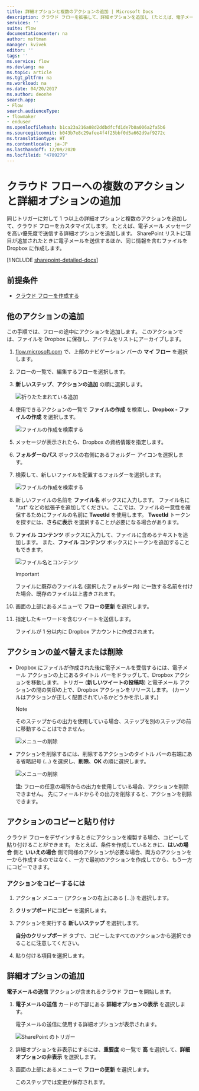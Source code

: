 ```yaml
---
title: 詳細オプションと複数のアクションの追加 | Microsoft Docs
description: クラウド フローを拡張して、詳細オプションを追加し (たとえば、電子メールの優先度を高く設定し)、同じイベントに対して他のアクションを追加します。
services: ''
suite: flow
documentationcenter: na
author: msftman
manager: kvivek
editor: ''
tags: ''
ms.service: flow
ms.devlang: na
ms.topic: article
ms.tgt_pltfrm: na
ms.workload: na
ms.date: 04/20/2017
ms.author: deonhe
search.app:
- Flow
search.audienceType:
- flowmaker
- enduser
ms.openlocfilehash: b1ca23a216a08d2ddbdfcfd1de7b0a006a2fa5b6
ms.sourcegitcommit: b043b7e8c29afee4f4f25bbf0d5a662d9af9272c
ms.translationtype: HT
ms.contentlocale: ja-JP
ms.lasthandoff: 12/09/2020
ms.locfileid: "4709279"
---
```

# <a name="add-multiple-actions-and-advanced-options-to-a-cloud-flow"></a>クラウド フローへの複数のアクションと詳細オプションの追加

同じトリガーに対して 1 つ以上の詳細オプションと複数のアクションを追加して、クラウド フローをカスタマイズします。 たとえば、電子メール メッセージを高い優先度で送信する詳細オプションを追加します。 SharePoint リストに項目が追加されたときに電子メールを送信するほか、同じ情報を含むファイルを Dropbox に作成します。

[!INCLUDE [sharepoint-detailed-docs](includes/sharepoint-detailed-docs.md)]

## <a name="prerequisites"></a>前提条件
* [クラウド フローを作成する](get-started-logic-flow.md)

## <a name="add-another-action"></a>他のアクションの追加
この手順では、フローの途中にアクションを追加します。 このアクションでは、ファイルを Dropbox に保存し、アイテムをリストにアーカイブします。

1. [flow.microsoft.com](https://flow.microsoft.com) で、上部のナビゲーション バーの **マイ フロー** を選択します。
2. フローの一覧で、編集するフローを選択します。
3. **新しいステップ**、**アクションの追加** の順に選択します。
   
    ![折りたたまれている追加](./media/multi-step-logic-flow/add-action.png)
4. 使用できるアクションの一覧で **ファイルの作成** を検索し、**Dropbox - ファイルの作成** を選択します。
   
    ![ファイルの作成を検索する](./media/multi-step-logic-flow/create-file-search.png)
5. メッセージが表示されたら、Dropbox の資格情報を指定します。
6. **フォルダーのパス** ボックスの右側にあるフォルダー アイコンを選択します。
7. 検索して、新しいファイルを配置するフォルダーを選択します。
   
    ![ファイルの作成を検索する](./media/multi-step-logic-flow/create-file-folder.png)
8. 新しいファイルの名前を **ファイル名** ボックスに入力します。 ファイル名に ".txt" などの拡張子を追加してください。 ここでは、ファイルの一意性を確保するためにファイルの名前に **TweetId** を使用します。 **TweetId** トークンを探すには、**さらに表示** を選択することが必要になる場合があります。
9. **ファイル コンテンツ** ボックスに入力して、ファイルに含めるテキストを追加します。 また、**ファイル コンテンツ** ボックスにトークンを追加することもできます。
   
    ![ファイル名とコンテンツ](./media/multi-step-logic-flow/create-file-name-and-contents.png)
   
   > [!IMPORTANT]
   > ファイルに既存のファイル名 (選択したフォルダー内) に一致する名前を付けた場合、既存のファイルは上書きされます。
   > 
   > 
10. 画面の上部にあるメニューで **フローの更新** を選択します。
11. 指定したキーワードを含むツイートを送信します。
    
     ファイルが 1 分以内に Dropbox アカウントに作成されます。

## <a name="reorder-or-delete-an-action"></a>アクションの並べ替えまたは削除
* Dropbox にファイルが作成された後に電子メールを受信するには、電子メール アクションの上にあるタイトル バーをドラッグして、Dropbox アクションを移動します。 トリガー (**新しいツイートの投稿時**) と電子メール アクションの間の矢印の上で、Dropbox アクションをリリースします。 (カーソルはアクションが正しく配置されているかどうかを示します。)
  
  > [!NOTE]
  > そのステップからの出力を使用している場合、ステップを別のステップの前に移動することはできません。
  > 
  > 
  
    ![メニューの削除](./media/multi-step-logic-flow/draggingaction.png)
* アクションを削除するには、削除するアクションのタイトル バーの右端にある省略記号 (...) を選択し、**削除**、**OK** の順に選択します。
  
    ![メニューの削除](./media/multi-step-logic-flow/deletemenu.png)
  
     **注:** フローの任意の場所からの出力を使用している場合、アクションを削除できません。 先にフィールドからその出力を削除すると、アクションを削除できます。


## <a name="copy-and-paste-actions"></a>アクションのコピーと貼り付け

クラウド フローをデザインするときにアクションを複製する場合、コピーして貼り付けることができます。 たとえば、条件を作成しているときに、**はいの場合** 側と **いいえの場合** 側で同様のアクションが必要な場合、両方のアクションを一から作成するのではなく、一方で最初のアクションを作成してから、もう一方にコピーできます。


### <a name="to-copy-an-action"></a>アクションをコピーするには
1. アクション メニュー (アクションの右上にある [...]) を選択します。
1. **クリップボードにコピー** を選択します。 
1. アクションを実行する **新しいステップ** を選択します。 

     **自分のクリップボード** タブで、コピーしたすべてのアクションから選択できることに注意してください。
1. 貼り付ける項目を選択します。

## <a name="add-advanced-options"></a>詳細オプションの追加
**電子メールの送信** アクションが含まれるクラウド フローを開始します。

1. **電子メールの送信** カードの下部にある **詳細オプションの表示** を選択します。
   
     電子メールの送信に使用する詳細オプションが表示されます。
   
    ![SharePoint のトリガー](./media/multi-step-logic-flow/advanced.png)
2. 詳細オプションを非表示にするには、**重要度** の一覧で **高** を選択して、**詳細オプションの非表示** を選択します。
3. 画面の上部にあるメニューで **フローの更新** を選択します。
   
     このステップでは変更が保存されます。

